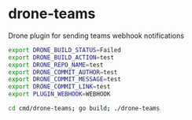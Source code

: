 # drone-teams

Drone plugin for sending teams webhook notifications

```bash
export DRONE_BUILD_STATUS=Failed
export DRONE_BUILD_ACTION=test
export DRONE_REPO_NAME=test
export DRONE_COMMIT_AUTHOR=test
export DRONE_COMMIT_MESSAGE=test
export DRONE_COMMIT_LINK=test
export PLUGIN_WEBHOOK=WEBHOOK

cd cmd/drone-teams; go build; ./drone-teams 
```
